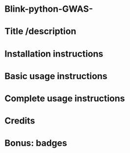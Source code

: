 # Blink-python-GWAS-
# Title /description
# Installation instructions
# Basic usage instructions
# Complete usage instructions
# Credits
# Bonus: badges
